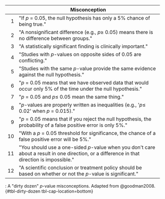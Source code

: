 |    | Misconception                                                                                                                                |
|---:|----------------------------------------------------------------------------------------------------------------------------------------------|
|  1 | "If $p$ = 0.05, the null hypothesis has only a 5% chance of being true."                                                                      |
|  2 | "A nonsignificant difference (e.g., $p \geq$ 0.05) means there is no difference between groups."                                              |
|  3 | "A statistically significant finding is clinically important."                                                                               |
|  4 | "Studies with $p$-values on opposite sides of 0.05 are conflicting."                                                                          |
|  5 | "Studies with the same $p$-value provide the same evidence against the null hypothesis."                                                     |
|  6 | "$p$ = 0.05 means that we have observed data that would occur only 5% of the time under the null hypothesis."                                 |
|  7 | "$p$ = 0.05 and $p \leq$ 0.05 mean the same thing."                                                                                            |
|  8 | "$p$-values are properly written as inequalities (e.g., '$p \leq$ 0.02' when $p$ = 0.015)."                                                     |
|  9 | "$p$ = 0.05 means that if you reject the null hypothesis, the probability of a false positive error is only 5%."                              |
| 10 | "With a $p$ = 0.05 threshold for significance, the chance of a false positive error will be 5%."                                              |
| 11 | "You should use a one-sided $p$-value when you don't care about a result in one direction, or a difference in that direction is impossible." |
| 12 | "A scientific conclusion or treatment policy should be based on whether or not the $p$-value is significant."                                |

: A "dirty dozen" $p$-value misconceptions. Adapted from @goodman2008. {#tbl-dirty-dozen tbl-cap-location=bottom}
